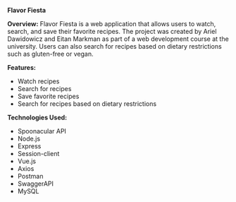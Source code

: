 **Flavor Fiesta**

**Overview:**
Flavor Fiesta is a web application that allows users to watch, search, and save their favorite recipes. The project was created by Ariel Dawidowicz and Eitan Markman as part of a web development course at the university. Users can also search for recipes based on dietary restrictions such as gluten-free or vegan.

**Features:**
- Watch recipes
- Search for recipes
- Save favorite recipes
- Search for recipes based on dietary restrictions

**Technologies Used:**
- Spoonacular API
- Node.js
- Express
- Session-client
- Vue.js
- Axios
- Postman
- SwaggerAPI
- MySQL

